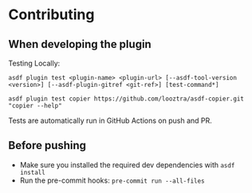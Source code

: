 # Contributing

## When developing the plugin

Testing Locally:

```shell
asdf plugin test <plugin-name> <plugin-url> [--asdf-tool-version <version>] [--asdf-plugin-gitref <git-ref>] [test-command*]

asdf plugin test copier https://github.com/looztra/asdf-copier.git "copier --help"
```

Tests are automatically run in GitHub Actions on push and PR.

## Before pushing

- Make sure you installed the required dev dependencies with `asdf install`
- Run the pre-commit hooks: `pre-commit run --all-files`
